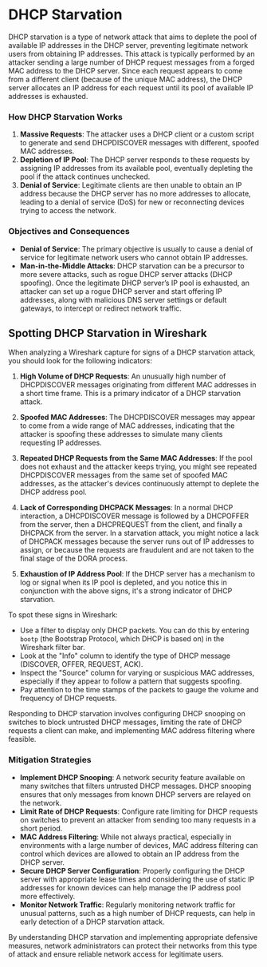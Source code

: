 # DHCP Starvation

DHCP starvation is a type of network attack that aims to deplete the pool of available IP addresses in the DHCP server, preventing legitimate network users from obtaining IP addresses. This attack is typically performed by an attacker sending a large number of DHCP request messages from a forged MAC address to the DHCP server. Since each request appears to come from a different client (because of the unique MAC address), the DHCP server allocates an IP address for each request until its pool of available IP addresses is exhausted.

### How DHCP Starvation Works

1. **Massive Requests**: The attacker uses a DHCP client or a custom script to generate and send DHCPDISCOVER messages with different, spoofed MAC addresses.
2. **Depletion of IP Pool**: The DHCP server responds to these requests by assigning IP addresses from its available pool, eventually depleting the pool if the attack continues unchecked.
3. **Denial of Service**: Legitimate clients are then unable to obtain an IP address because the DHCP server has no more addresses to allocate, leading to a denial of service (DoS) for new or reconnecting devices trying to access the network.

### Objectives and Consequences

- **Denial of Service**: The primary objective is usually to cause a denial of service for legitimate network users who cannot obtain IP addresses.
- **Man-in-the-Middle Attacks**: DHCP starvation can be a precursor to more severe attacks, such as rogue DHCP server attacks (DHCP spoofing). Once the legitimate DHCP server’s IP pool is exhausted, an attacker can set up a rogue DHCP server and start offering IP addresses, along with malicious DNS server settings or default gateways, to intercept or redirect network traffic.

## Spotting DHCP Starvation in Wireshark

When analyzing a Wireshark capture for signs of a DHCP starvation attack, you should look for the following indicators:

1. **High Volume of DHCP Requests**: An unusually high number of DHCPDISCOVER messages originating from different MAC addresses in a short time frame. This is a primary indicator of a DHCP starvation attack.

2. **Spoofed MAC Addresses**: The DHCPDISCOVER messages may appear to come from a wide range of MAC addresses, indicating that the attacker is spoofing these addresses to simulate many clients requesting IP addresses.

3. **Repeated DHCP Requests from the Same MAC Addresses**: If the pool does not exhaust and the attacker keeps trying, you might see repeated DHCPDISCOVER messages from the same set of spoofed MAC addresses, as the attacker's devices continuously attempt to deplete the DHCP address pool.

4. **Lack of Corresponding DHCPACK Messages**: In a normal DHCP interaction, a DHCPDISCOVER message is followed by a DHCPOFFER from the server, then a DHCPREQUEST from the client, and finally a DHCPACK from the server. In a starvation attack, you might notice a lack of DHCPACK messages because the server runs out of IP addresses to assign, or because the requests are fraudulent and are not taken to the final stage of the DORA process.

5. **Exhaustion of IP Address Pool**: If the DHCP server has a mechanism to log or signal when its IP pool is depleted, and you notice this in conjunction with the above signs, it's a strong indicator of DHCP starvation.

To spot these signs in Wireshark:

- Use a filter to display only DHCP packets. You can do this by entering `bootp` (the Bootstrap Protocol, which DHCP is based on) in the Wireshark filter bar.
- Look at the "Info" column to identify the type of DHCP message (DISCOVER, OFFER, REQUEST, ACK).
- Inspect the "Source" column for varying or suspicious MAC addresses, especially if they appear to follow a pattern that suggests spoofing.
- Pay attention to the time stamps of the packets to gauge the volume and frequency of DHCP requests.

Responding to DHCP starvation involves configuring DHCP snooping on switches to block untrusted DHCP messages, limiting the rate of DHCP requests a client can make, and implementing MAC address filtering where feasible.

### Mitigation Strategies

- **Implement DHCP Snooping**: A network security feature available on many switches that filters untrusted DHCP messages. DHCP snooping ensures that only messages from known DHCP servers are relayed on the network.
- **Limit Rate of DHCP Requests**: Configure rate limiting for DHCP requests on switches to prevent an attacker from sending too many requests in a short period.
- **MAC Address Filtering**: While not always practical, especially in environments with a large number of devices, MAC address filtering can control which devices are allowed to obtain an IP address from the DHCP server.
- **Secure DHCP Server Configuration**: Properly configuring the DHCP server with appropriate lease times and considering the use of static IP addresses for known devices can help manage the IP address pool more effectively.
- **Monitor Network Traffic**: Regularly monitoring network traffic for unusual patterns, such as a high number of DHCP requests, can help in early detection of a DHCP starvation attack.

By understanding DHCP starvation and implementing appropriate defensive measures, network administrators can protect their networks from this type of attack and ensure reliable network access for legitimate users.
